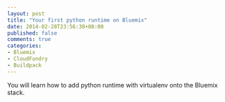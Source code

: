 ```yaml
---
layout: post
title: "Your first python runtime on Bluemix"
date: 2014-02-28T23:56:38+08:00
published: false
comments: true
categories: 
- Bluemix
- CloudFundry
- Buildpack
---
```

You will learn how to add python runtime with virtualenv onto the Bluemix stack.

